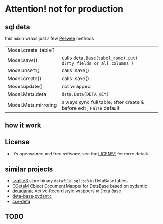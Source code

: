 
# Attention! not for production
## sql deta

this mixin wraps just a few [Peewee](https://docs.peewee-orm.com/) methods

|     |     |
| --- | --- |
| Model.create_table() |  |
| Model.save() | calls `deta.Base(tabel_name).put( dirty_fields or all columns )` |
| Model.insert() | calls .save() |
| Model.create() | calls .save() |
| Model.update() | not wrapped |
| Model.Meta.deta | `deta.Deta(DETA_KEY)` |
| Model.Meta.mirroring | always sync full table, after create & before exit , `False` default |

## how it work
<!--
no complete match
approximate mirroring
has limited compatibility

create
insert
update
save

load
dump
-->

## License
* It's opensource and free software, see the [LICENSE](LICENSE) for more details

## similar projects
* [ssqlite3](https://github.com/jnsougata/space-sqlite3/) store binary `datafile.sqlite3` in DetaBase tables
* [ODetaM](https://github.com/rickh94/ODetaM/) Object Document Mapper for DetaBase based on pydantic
* [detadantic](https://github.com/Jay184/detadantic/) Active-Record style wrappers to Deta Base
* [deta-base-pydantic](https://github.com/papalotis/deta-base-pydantic/) 
* [csv-deta](https://pypi.org/project/csv-deta/)  

## TODO
